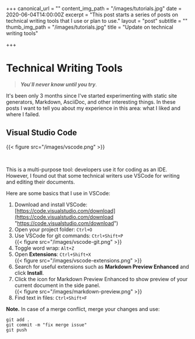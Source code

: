 +++
canonical_url = ""
content_img_path = "/images/tutorials.jpg"
date = 2020-06-04T14:00:00Z
excerpt = "This post starts a series of posts on technical writing tools that I use or plan to use."
layout = "post"
subtitle = ""
thumb_img_path = "/images/tutorials.jpg"
title = "Update on technical writing tools"

+++
# Technical Writing Tools

> **_You_**'**_ll never know until you try_**.

It's been only 3 months since I've started experimenting with static site generators, Markdown, AsciiDoc, and other interesting things. In these posts I want to tell you about my experience in this area: what I liked and where I failed.

## Visual Studio Code

{{< figure src="/images/vscode.png" >}}

<br>

This is a multi-purpose tool: developers use it for coding as an IDE. However, I found out that some technical writers use VSCode for writing and editing their documents.

Here are some basics that I use in VSCode:

1. Download and install VSCode:  
   [https://code.visualstudio.com/download](https://code.visualstudio.com/download "https://code.visualstudio.com/download")
2. Open your project folder: `Ctrl+O`
3. Use VSCode for git commands: `Ctrl+Shift+P`  
   {{< figure src="/images/vscode-git.png" >}}
4. Toggle word wrap: `Alt+Z`
5. Open **Extensions**: `Ctrl+Shift+X`  
   {{< figure src="/images/vscode-extensions.png" >}}
6. Search for useful extensions such as **Markdown Preview Enhanced** and click **Install**.
7. Click the icon for Markdown Preview Enhanced to show preview of your current document in the side panel.  
   {{< figure src="/images/markdown-preview.png" >}}
8. Find text in files: `Ctrl+Shift+F`

**Note.** In case of a merge conflict, merge your changes and use:

    git add .
    git commit -m "fix merge issue"
    git push